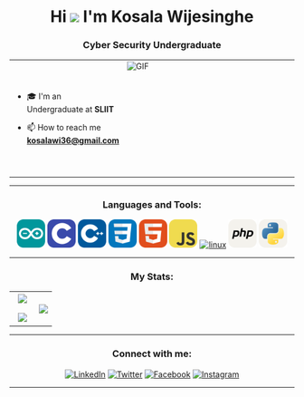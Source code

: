 <h1 align="center">Hi <img src="https://media.giphy.com/media/hvRJCLFzcasrR4ia7z/giphy.gif" width="35"> I'm Kosala Wijesinghe</h1>
<h3 align="center">Cyber Security Undergraduate</h3>


<table align="center">
<tr border="none">
<td width="400" align="left">

- 🎓 I'm an Undergraduate at **SLIIT**

- 📫 How to reach me **kosalawi36@gmail.com**

</td>
<td>

  <img align="right" alt="GIF" height="200" width="360" src="https://media.giphy.com/media/Ah3zHH7hvsSB2/giphy.gif" />

  
  </td>
</tr>
</table>


<!--language start-->
---
<h3 align="center">Languages and Tools:</h3>
<p align="center">
  <a href="https://www.arduino.cc/" target="_blank" rel="noreferrer"><img src="https://github.com/tandpfun/skill-icons/blob/main/icons/Arduino.svg" alt="arduino" width="50" height="50"/></a>
  <a href="https://www.cprogramming.com/" target="_blank" rel="noreferrer"><img src="https://github.com/tandpfun/skill-icons/blob/main/icons/C.svg" alt="c" width="50" height="50"/></a>
  <a href="https://www.w3schools.com/cpp/" target="_blank" rel="noreferrer"><img src="https://github.com/tandpfun/skill-icons/blob/main/icons/CPP.svg" alt="cplusplus" width="50" height="50"/></a>
  <a href="https://www.w3schools.com/css/" target="_blank" rel="noreferrer"><img src="https://github.com/tandpfun/skill-icons/blob/main/icons/CSS.svg" alt="css3" width="50" height="50"/></a>
  <a href="https://www.w3.org/html/" target="_blank" rel="noreferrer"><img src="https://github.com/tandpfun/skill-icons/blob/main/icons/HTML.svg" alt="html5" width="50" height="50"/></a>
  <a href="https://developer.mozilla.org/en-US/docs/Web/JavaScript" target="_blank" rel="noreferrer"><img src="https://github.com/tandpfun/skill-icons/blob/main/icons/JavaScript.svg" alt="javascript" width="50" height="50"/></a>
  <a href="https://www.linux.org/" target="_blank" rel="noreferrer"><img src="https://github.com/Scar1109/skill-icons/blob/main/icons/Linux-Light.svg" alt="linux" width="50" height="50"/></a>
  <a href="https://www.php.net" target="_blank" rel="noreferrer"><img src="https://github.com/tandpfun/skill-icons/blob/main/icons/PHP-Light.svg" alt="php" width="50" height="50"/></a>
  <a href="https://www.python.org" target="_blank" rel="noreferrer"><img src="https://github.com/tandpfun/skill-icons/blob/main/icons/Python-Light.svg" alt="python" width="50" height="50"/></a>
</p>

<!--language end-->

---


<!--stats start-->
<h3 align="center">My Stats:</h3>
<p align="center">
<table align="center">
<tr border="none">
<td width="60%" align="center">
  
<img  align="center"  src="https://github-readme-stats.vercel.app/api?username=kosalawijesinghe&theme=dark&show_icons=true&count_private=true" />
<br></br>
<img src="https://github-readme-streak-stats.herokuapp.com/?user=kosalawijesinghe&theme=dark&hide_border=false" /> 
</td>

<td width="50%" align="center">

<img  align="center"  src="https://github-readme-stats.anuraghazra1.vercel.app/api/top-langs/?username=kosalawijesinghe&theme=dark&hide_border=false&no-bg=true&no-frame=true&langs_count=10"/>
  
</td>
</tr>
</table>

<!--stats end-->

---

<!--socials start-->
<h3 align="center">Connect with me:</h3>
<p align="center">
  <a href="https://www.linkedin.com/in/kosala-wijesinghe-5b2986289/" target="blank"><img align="center" src="https://raw.githubusercontent.com/rahuldkjain/github-profile-readme-generator/master/src/images/icons/Social/linked-in-alt.svg" alt="LinkedIn" height="50" width="50" /></a>
  <a href="https://twitter.com/kosala_w_" target="blank"><img align="center" src="https://raw.githubusercontent.com/rahuldkjain/github-profile-readme-generator/master/src/images/icons/Social/twitter.svg" alt="Twitter" height="50" width="50" /></a>
  <a href="https://fb.com/kosala.wi" target="blank"><img align="center" src="https://raw.githubusercontent.com/rahuldkjain/github-profile-readme-generator/master/src/images/icons/Social/facebook.svg" alt="Facebook" height="50" width="50" /></a>
  <a href="https://instagram.com/kosala_w_" target="blank"><img align="center" src="https://raw.githubusercontent.com/rahuldkjain/github-profile-readme-generator/master/src/images/icons/Social/instagram.svg" alt="Instagram" height="50" width="50" /></a>
</p>



<!--socials end-->
---
